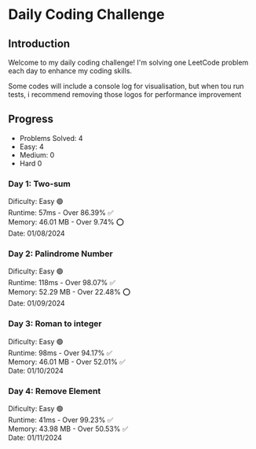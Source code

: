 # Daily Coding Challenge

## Introduction
Welcome to my daily coding challenge! I'm solving one LeetCode problem each day to enhance my coding skills.

Some codes will include a console log for visualisation, but when tou run tests, i recommend removing those logos for performance improvement


## Progress
- Problems Solved: 4
- Easy: 4
- Medium: 0
- Hard 0


### Day 1: Two-sum
Dificulty: Easy :green_circle: <br/> 
Runtime: 57ms - Over 86.39% :white_check_mark:<br/>
Memory: 46.01 MB - Over 9.74% :o:<br/> 
Date: 01/08/2024

### Day 2: Palindrome Number
Dificulty: Easy :green_circle: <br/>
Runtime: 118ms - Over 98.07% :white_check_mark:<br/>
Memory: 52.29 MB - Over 22.48% :o:<br/>
Date: 01/09/2024

### Day 3: Roman to integer
Dificulty: Easy :green_circle: <br/>
Runtime: 98ms - Over 94.17% :white_check_mark:<br/>
Memory: 46.01 MB - Over 52.01% :white_check_mark:<br/>
Date: 01/10/2024

### Day 4: Remove Element
Dificulty: Easy :green_circle: <br/>
Runtime: 41ms - Over 99.23% :white_check_mark:<br/>
Memory: 43.98 MB - Over 50.53% :white_check_mark:<br/>
Date: 01/11/2024
